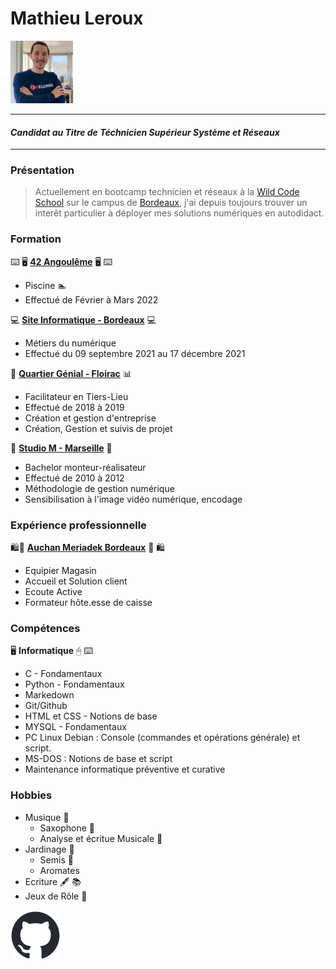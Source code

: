 # __Mathieu Leroux__ #
![N|Solid](https://github.com/Tr3n4rT/tr3n4rt/blob/main/Math_Leroux_Corp_100px.jpg?raw=true)
____
#### _Candidat au Titre de Téchnicien Supérieur Système et Réseaux_ ####  

____

### __Présentation__ ###

> Actuellement en bootcamp technicien et réseaux à la  [Wild Code School](https://www.wildcodeschool.com/fr-fr/) sur le campus de [Bordeaux](https://www.google.com/search?client=firefox-b-e&q=bordeaux+), j'ai depuis toujours trouver un interêt particulier à déployer mes solutions numériques en autodidact.

### __Formation__ ###

⌨️ 🖥️ [__42 Angoulême__](https://42angouleme.fr/) 🖥 ⌨️️
+ Piscine 🏊
+ Effectué de Février à Mars 2022 

💻 [__Site Informatique - Bordeaux__](https://site-informatique.info/) 💻
+ Métiers du numérique
+ Effectué du 09 septembre 2021 au 17 décembre 2021

📝 [__Quartier Génial - Floirac__](http://qg.tierslieux.net/) 📊
+ Facilitateur en Tiers-Lieu
+ Effectué de 2018 à 2019
+ Création et gestion d'entreprise
+ Création, Gestion et suivis de projet

🎥 [__Studio M - Marseille__](https://www.studio-m.fr/) 🎥
+ Bachelor monteur-réalisateur
+ Effectué de 2010 à 2012
+ Méthodologie de gestion numérique
+ Sensibilisation à l'image vidéo numérique, encodage 

### __Expérience professionnelle__ ###
🛍️🛒 [__Auchan Meriadek Bordeaux__](https://www.auchan.fr/magasins/hypermarche/auchan-hypermarche-bordeaux-meriadeck/s-29) 🛒 🛍️
+ Equipier Magasin
+ Accueil et Solution client
+ Ecoute Active
+ Formateur hôte.esse de caisse

### __Compétences__ ###
🖥️ __Informatique__ 🖱 ️⌨️
+ C - Fondamentaux
+ Python - Fondamentaux
+ Markedown
+ Git/Github
+ HTML et CSS - Notions de base
+ MYSQL - Fondamentaux
+ PC Linux Debian : Console (commandes et opérations générale) et script.
+ MS-DOS : Notions de base et script
+ Maintenance informatique préventive et curative


### __Hobbies__ ###
+ Musique 🎵
  + Saxophone 🎷
  + Analyse et écritue Musicale 🎼
+ Jardinage 🍅
  + Semis 🌿
  + Aromates
+ Ecriture 🖋️ 📚
+ Jeux de Rôle 🧙


[![N|Solid](https://github.com/Tr3n4rT/tr3n4rt/blob/main/github-mark-80px.png?raw=true)](https://github.com/Tr3n4rT "Profile Github")
